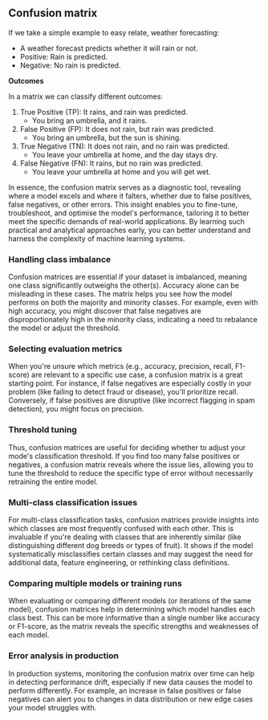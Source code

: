

## Confusion matrix

If we take a simple example to easy relate, weather forecasting:

- A weather forecast predicts whether it will rain or not.
- Positive: Rain is predicted.
- Negative: No rain is predicted.

__Outcomes__

In a matrix we can classify different outcomes:

1.	True Positive (TP): It rains, and rain was predicted.
	- You bring an umbrella, and it rains.
2.	False Positive (FP): It does not rain, but rain was predicted.
	- You bring an umbrella, but the sun is shining.
3.	True Negative (TN): It does not rain, and no rain was predicted.
	- You leave your umbrella at home, and the day stays dry.
4.	False Negative (FN): It rains, but no rain was predicted.
	- You leave your umbrella at home and you will get wet.

In essence, the confusion matrix serves as a diagnostic tool, revealing where a model
excels and where it falters, whether due to false positives, false negatives, or other
errors. This insight enables you to fine-tune, troubleshoot, and optimise the model's
performance, tailoring it to better meet the specific demands of real-world applications.
By learning such practical and analytical approaches early, you can better understand
and harness the complexity of machine learning systems.


### Handling class imbalance

Confusion matrices are essential if your dataset is imbalanced, meaning one class significantly
outweighs the other(s). Accuracy alone can be misleading in these cases. The matrix helps you
see how the model performs on both the majority and minority classes. For example, even with
high accuracy, you might discover that false negatives are disproportionately high in the 
minority class, indicating a need to rebalance the model or adjust the threshold.


### Selecting evaluation metrics

When you're unsure which metrics (e.g., accuracy, precision, recall, F1-score) are relevant to
a specific use case, a confusion matrix is a great starting point. For instance, if false
negatives are especially costly in your problem (like failing to detect fraud or disease),
you'll prioritize recall. Conversely, if false positives are disruptive (like incorrect
flagging in spam detection), you might focus on precision.


### Threshold tuning

Thus, confusion matrices are useful for deciding whether to adjust your mode's classification
threshold. If you find too many false positives or negatives, a confusion matrix reveals where
the issue lies, allowing you to tune the threshold to reduce the specific type of error without
necessarily retraining the entire model.


### Multi-class classification issues

For multi-class classification tasks, confusion matrices provide insights into which classes
are most frequently confused with each other. This is invaluable if you're dealing with classes
that are inherently similar (like distinguishing different dog breeds or types of fruit). It
shows if the model systematically misclassifies certain classes and may suggest the need for
additional data, feature engineering, or rethinking class definitions.


### Comparing multiple models or training runs

When evaluating or comparing different models (or iterations of the same model), confusion
matrices help in determining which model handles each class best. This can be more informative
than a single number like accuracy or F1-score, as the matrix reveals the specific strengths
and weaknesses of each model.


### Error analysis in production

In production systems, monitoring the confusion matrix over time can help in detecting performance
drift, especially if new data causes the model to perform differently. For example, an increase in
false positives or false negatives can alert you to changes in data distribution or new edge cases
your model struggles with.


